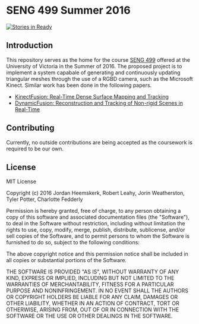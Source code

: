 # SENG 499 Summer 2016
[![Stories in Ready](https://badge.waffle.io/RobertLeahy/SENG499.png?label=ready&title=Ready)](http://waffle.io/RobertLeahy/SENG499)

## Introduction
This repository serves as the home for the course [SENG 499](http://www.ece.uvic.ca/~elec499/) offered at the University of Victoria in the Summer of 2016. The proposed project is to implement a system capabale of generating and continuously updating triangular meshes through the use of a RGBD camera, such as the Microsoft Kinect. Similar work has been done in the following papers.
* [KinectFusion: Real-Time Dense Surface Mapping and Tracking](http://homes.cs.washington.edu/~newcombe/papers/newcombe_etal_ismar2011.pdf)
* [DynamicFusion: Reconstruction and Tracking of Non-rigid Scenes in Real-Time](http://grail.cs.washington.edu/projects/dynamicfusion/papers/DynamicFusion.pdf)

## Contributing
Currently, no outside contributions are being accepted as the coursework is required to be our own.

## License
MIT License

Copyright (c) 2016 Jordan Heemskerk, Robert Leahy, Jorin Weatherston, Tyler Potter, Charlotte Fedderly

Permission is hereby granted, free of charge, to any person obtaining a copy
of this software and associated documentation files (the "Software"), to deal
in the Software without restriction, including without limitation the rights
to use, copy, modify, merge, publish, distribute, sublicense, and/or sell
copies of the Software, and to permit persons to whom the Software is
furnished to do so, subject to the following conditions:

The above copyright notice and this permission notice shall be included in all
copies or substantial portions of the Software.

THE SOFTWARE IS PROVIDED "AS IS", WITHOUT WARRANTY OF ANY KIND, EXPRESS OR
IMPLIED, INCLUDING BUT NOT LIMITED TO THE WARRANTIES OF MERCHANTABILITY,
FITNESS FOR A PARTICULAR PURPOSE AND NONINFRINGEMENT. IN NO EVENT SHALL THE
AUTHORS OR COPYRIGHT HOLDERS BE LIABLE FOR ANY CLAIM, DAMAGES OR OTHER
LIABILITY, WHETHER IN AN ACTION OF CONTRACT, TORT OR OTHERWISE, ARISING FROM,
OUT OF OR IN CONNECTION WITH THE SOFTWARE OR THE USE OR OTHER DEALINGS IN THE
SOFTWARE.


